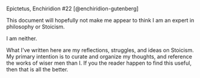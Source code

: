 ```{.email include=src/enchiridion/enchiridion.txt startLine=674 endLine=684}
```
Epictetus, Enchiridion #22 [@enchiridion-gutenberg]

This document will hopefully not make me appear to think I am an expert in
philosophy or Stoicism.

I am neither.

What I've written here are my reflections, struggles, and ideas on Stoicism. My
primary intention is to curate and organize my thoughts, and reference the
works of wiser men than I. If you the reader happen to find this useful, then
that is all the better.
